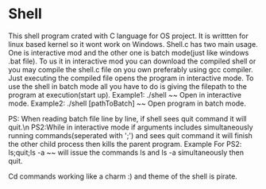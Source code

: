 # Shell
This shell program crated with C language for OS project. It is writtten for linux based kernel so it wont work on Windows.
Shell.c has two main usage. One is interactive mod and the other one is batch mode(just like windows .bat file).
To us it in interactive mod you can download the compiled shell or you may compile the shell.c file on you own preferably using
gcc compiler. Just executing the compiled file opens the program in interactive mode.
To use the shell in batch mode all you have to do is giving the filepath to the program at execution(start up).
Example1: ./shell ~~ Open in interactive mode.
Example2: ./shell [pathToBatch] ~~ Open program in batch mode.

PS: When reading batch file line by line, if shell sees quit command it will quit.\n
PS2:While in interactive mode if arguments includes simultaneously running commands(seperated with ';') and sees quit command it will
finish the other child process then kills the parent program.
Example For PS2: ls;quit;ls -a ~~ will issue the commands ls and ls -a simultaneously then quit.

Cd commands working like a charm :) and theme of the shell is pirate.


